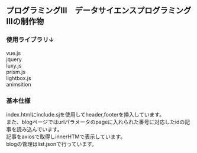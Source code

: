 ## プログラミングⅢ　データサイエンスプログラミングⅢの制作物　

### 使用ライブラリ↓  
vue.js  
jquery  
luxy.js  
prism.js  
lightbox.js  
animsition  


### 基本仕様  
index.htmlにinclude.sjを使用してheader,footerを挿入しています。  
また、blogページではurlパラメータのpageに入れられた番号に対応したidの記事を読み込んでいます。  
記事をaxiosで取得しinnerHTMで表示しています。  
blogの管理はlist.jsonで行っています。  

